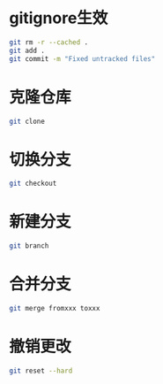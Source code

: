 # gitignore生效
```bash
git rm -r --cached .
git add .
git commit -m "Fixed untracked files"
```
# 克隆仓库
```bash
git clone 
```
# 切换分支
```bash
git checkout 
```
# 新建分支
```bash
git branch
```

# 合并分支
```bash
git merge fromxxx toxxx
```

# 撤销更改
```bash
git reset --hard
```